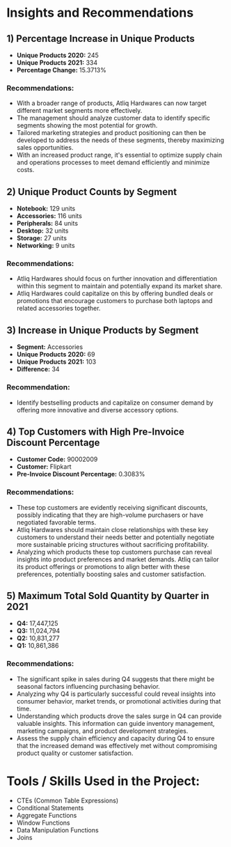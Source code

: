 # **Insights and Recommendations**

## 1) Percentage Increase in Unique Products

- **Unique Products 2020:** 245
- **Unique Products 2021:** 334
- **Percentage Change:** 15.3713%

### Recommendations:
- With a broader range of products, Atliq Hardwares can now target different market segments more effectively.
- The management should analyze customer data to identify specific segments showing the most potential for growth.
- Tailored marketing strategies and product positioning can then be developed to address the needs of these segments, thereby maximizing sales opportunities.
- With an increased product range, it's essential to optimize supply chain and operations processes to meet demand efficiently and minimize costs.

## 2) Unique Product Counts by Segment

- **Notebook:** 129 units
- **Accessories:** 116 units
- **Peripherals:** 84 units
- **Desktop:** 32 units
- **Storage:** 27 units
- **Networking:** 9 units

### Recommendations:
- Atliq Hardwares should focus on further innovation and differentiation within this segment to maintain and potentially expand its market share.
- Atliq Hardwares could capitalize on this by offering bundled deals or promotions that encourage customers to purchase both laptops and related accessories together.

## 3) Increase in Unique Products by Segment

- **Segment:** Accessories
- **Unique Products 2020:** 69
- **Unique Products 2021:** 103
- **Difference:** 34

### Recommendation:
- Identify bestselling products and capitalize on consumer demand by offering more innovative and diverse accessory options.

## 4) Top Customers with High Pre-Invoice Discount Percentage

- **Customer Code:** 90002009
- **Customer:** Flipkart
- **Pre-Invoice Discount Percentage:** 0.3083%

### Recommendations:
- These top customers are evidently receiving significant discounts, possibly indicating that they are high-volume purchasers or have negotiated favorable terms.
- Atliq Hardwares should maintain close relationships with these key customers to understand their needs better and potentially negotiate more sustainable pricing structures without sacrificing profitability.
- Analyzing which products these top customers purchase can reveal insights into product preferences and market demands. Atliq can tailor its product offerings or promotions to align better with these preferences, potentially boosting sales and customer satisfaction.

## 5) Maximum Total Sold Quantity by Quarter in 2021

- **Q4:** 17,447,125
- **Q3:** 11,024,794
- **Q2:** 10,831,277
- **Q1:** 10,861,386

### Recommendations:
- The significant spike in sales during Q4 suggests that there might be seasonal factors influencing purchasing behavior.
- Analyzing why Q4 is particularly successful could reveal insights into consumer behavior, market trends, or promotional activities during that time.
- Understanding which products drove the sales surge in Q4 can provide valuable insights. This information can guide inventory management, marketing campaigns, and product development strategies.
- Assess the supply chain efficiency and capacity during Q4 to ensure that the increased demand was effectively met without compromising product quality or customer satisfaction.

# Tools / Skills Used in the Project:

- CTEs (Common Table Expressions)
- Conditional Statements
- Aggregate Functions
- Window Functions
- Data Manipulation Functions
- Joins
